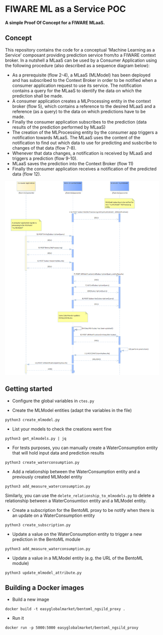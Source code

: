 # FIWARE ML as a Service POC
**A simple Proof Of Concept for a FIWARE MLaaS.**

## Concept
This repository contains the code for a conceptual 'Machine Learning as a Service' composant providing prediction service from/to a FIWARE context broker. In a nutshell a MLaaS can be used by a Consumer Application using the following procedure (also described as a sequence diagram below):

* As a prerequisite (flow 2-4), a MLaaS (MLModel) has been deployed and has subscribed to the Context Broker in order to be notified when a consumer application request to use its service. The notification contains a query for the MLaaS to identify the data on which the prediction shall be made.
* A consumer application creates a MLProcessing entity in the context broker (flow 5), which contains a reference to the desired MLaaS and a reference (as a query) to the data on which predictions have to be made.
* Finally the consumer application subscribes to the prediction (data results of the prediction performed by MLaaS)
* The creation of the MLProcessing entity by the consumer app triggers a notification towards MLaaS. The MLaaS uses the content of the notification to find out which data to use for predicting and susbcribe to changes of that data (flow 7-8).
* Whenever that data changes, a notification is received by MLaaS and triggers a prediction (flow 9-10).
* MLaaS saves the prediction into the Context Broker (flow 11)
* Finally the consumer application receives a notification of the predicted data (flow 12).

![](./images/MLaaS-sequence.png)

## Getting started

* Configure the global variables in `ctes.py`

* Create the MLModel entities (adapt the variables in the file)

```
python3 create_mlmodel.py
```

* List your models to check the creations went fine

```
python3 get_mlmodels.py | jq
```

* For tests purposes, you can manually create a WaterConsumption entity that will hold input data and prediction results

```
python3 create_waterconsumption.py
```

* Add a relationship between the WaterConsumption entity and a previously created MLModel entity

```
python3 add_measure_waterconsumption.py
```

Similarly, you can use the `delete_relationship_to_mlmodels.py` to delete a relationship between a WaterConsumtion entity and a MLModel entity.

* Create a subscription for the BentoML proxy to be notify when there is an update on a WaterConsumption entity

```
python3 create_subscription.py
```

* Update a value on the WaterConsumption entity to trigger a new prediction in the BentoML module

```
python3 add_measure_waterconsumption.py
```

* Update a value in a MLModel entity (e.g. the URL of the BentoML module)

```
python3 update_mlmodel_attribute.py
```

## Building a Docker images

* Build a new image

```
docker build -t easyglobalmarket/bentoml_ngsild_proxy .
```

* Run it

```
docker run -p 5000:5000 easyglobalmarket/bentoml_ngsild_proxy
```
